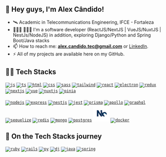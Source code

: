 ## 👋 Hey guys, I'm Alex Cândido! 

- 🛰️ Academic in Telecommunications Engineering, IFCE - Fortaleza
- 🧑🏻‍💻 🧑🏻‍💻 I'm a software developer (ReactJS/NextJS | VueJS/NuxtJS | NestJs/NodeJS) in addition, exploring Django/Python and Spring Boot/Java stacks
- 📫 How to reach me: **alex.candido.tec@gmail.com** or [LinkedIn](https://www.linkedin.com/in/alexcndd/).
- ⚡️ All of my projects are available here on my GitHub.

## 👨‍💻 Tech Stacks

<a href="https://developer.mozilla.org/en-US/docs/Web/JavaScript" target="blank"><code><img height="50" title="js" src="https://skillicons.dev/icons?i=js" /></code></a>
<a href="https://www.typescriptlang.org/t" target="blank"><code><img height="50" title="ts" src="https://skillicons.dev/icons?i=ts" /></code></a>
<a href="https://developer.mozilla.org/pt-BR/docs/Web/HTML" target="blank"><code><img height="50" title="html" src="https://skillicons.dev/icons?i=html" /></code></a>
<a href="https://developer.mozilla.org/pt-BR/docs/Web/CSS" target="blank"><code><img height="50" title="css" src="https://skillicons.dev/icons?i=css" /></code></a>
<a href="https://sass-lang.com/" target="blank"><code><img height="50" title="sass" src="https://skillicons.dev/icons?i=sass" /></code></a>
<a href="https://tailwindcss.com/" target="blank"><code><img height="50" title="tailwind" src="https://skillicons.dev/icons?i=tailwind" /></code></a>
<a href="https://pt-br.legacy.reactjs.org/" target="blank"><code><img height="50" title="react" src="https://skillicons.dev/icons?i=react" /></code></a>
<a href="https://www.electronjs.org/" target="blank"><code><img height="50" title="electron" src="https://skillicons.dev/icons?i=electron" /></code></a>
<a href="https://redux.js.org/" target="blank"><code><img height="50" title="redux" src="https://skillicons.dev/icons?i=redux" /></code></a>
<a href="https://nextjs.org/" target="blank"><code><img height="50" title="nextjs" src="https://skillicons.dev/icons?i=nextjs" /></code></a>
<a href="https://vuejs.org/" target="blank"><code><img height="50" title="vue" src="https://skillicons.dev/icons?i=vue" /></code></a>
<a href="https://nuxt.com/" target="blank"><code><img height="50" title="nuxtjs" src="https://skillicons.dev/icons?i=nuxtjs" /></code></a>
<a href="https://pinia.vuejs.org/" target="blank"><code><img height="50" title="pinia" src="https://skillicons.dev/icons?i=pinia" /></code></a>
<br><br>
<a href="https://nodejs.org/en" target="blank"><code><img height="50" title="nodejs" src="https://skillicons.dev/icons?i=nodejs" /></code></a>
<a href="https://expressjs.com/pt-br/" target="blank"><code><img height="50" title="express" src="https://skillicons.dev/icons?i=express" /></code></a>
<a href="https://nestjs.com/" target="blank"><code><img height="50" title="nestjs" src="https://skillicons.dev/icons?i=nestjs" /></code></a>
<a href="https://jestjs.io/pt-BR/" target="blank"><code><img height="50" title="jest" src="https://skillicons.dev/icons?i=jest" /></code></a>
<a href="https://www.prisma.io/" target="blank"><code><img height="50" title="prisma" src="https://skillicons.dev/icons?i=prisma" /></code></a>
<a href="https://www.apollographql.com/" target="blank"><code><img height="50" title="apollo" src="https://skillicons.dev/icons?i=apollo" /></code></a>
<a href="https://graphql.org/" target="blank"><code><img height="50" title="graphql" src="https://skillicons.dev/icons?i=graphql" /></code></a>
<a href="https://sequelize.org/" target="blank"><code><img height="50" title="sequelize" src="https://skillicons.dev/icons?i=sequelize" /></code></a>
<a href="https://redis.io/" target="blank"><code><img height="50" title="redis" src="https://skillicons.dev/icons?i=redis" /></code></a>
<a href="https://www.mongodb.com/pt-br" target="blank"><code><img height="50" title="mongo" src="https://skillicons.dev/icons?i=mongo" /></code></a>
<a href="https://www.postgresql.org/" target="blank"><code><img height="50" title="postgres" src="https://skillicons.dev/icons?i=postgres" /></code></a>
<a href="https://nx.dev/" target="blank"><code><img height="50" title="nx" src="https://github.com/alex-candido/alex-candido/blob/main/.github/workflows/nx.svg" /></code></a>
<a href="https://www.docker.com/" target="blank"><code><img height="50" title="docker" src="https://skillicons.dev/icons?i=docker" /></code></a>

## 🚀 On the Tech Stacks journey

<a href="https://www.ruby-lang.org/pt/" target="blank"><code><img height="50" title="ruby" src="https://skillicons.dev/icons?i=ruby" /></code></a>
<a href="https://rubyonrails.org/" target="blank"><code><img height="50" title="rails" src="https://skillicons.dev/icons?i=rails" /></code></a>
<a href="https://www.python.org/" target="blank"><code><img height="50" title="py" src="https://skillicons.dev/icons?i=py" /></code></a>
<a href="https://www.djangoproject.com/" target="blank"><code><img height="50" title="dj" src="https://skillicons.dev/icons?i=django" /></code></a>
<a href="https://www.java.com/pt-BR/" target="blank"><code><img height="50" title="java" src="https://skillicons.dev/icons?i=java" /></code></a>
<a href="https://spring.io/" target="blank"><code><img height="50" title="spring" src="https://skillicons.dev/icons?i=spring" /></code></a>







